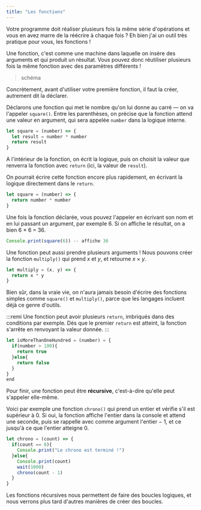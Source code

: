 ```yaml
---
title: "Les fonctions"
---
```


Votre programme doit réaliser plusieurs fois la même série d'opérations et vous en avez marre de la réécrire à chaque fois ? Eh bien j'ai un outil très pratique pour vous, les fonctions !

Une fonction, c'est comme une machine dans laquelle on insère des arguments et qui produit un résultat. Vous pouvez donc réutiliser plusieurs fois la même fonction avec des paramètres différents !

> schéma

Concrètement, avant d'utiliser votre première fonction, il faut la créer, autrement dit la déclarer.

Déclarons une fonction qui met le nombre qu'on lui donne au carré — on va l'appeler `square()`. Entre les parenthèses, on précise que la fonction attend une valeur en argument, qui sera appelée `number` dans la logique interne.

```js
let square = (number) => {
  let result = number * number
  return result
}
```

A l'intérieur de la fonction, on écrit la logique, puis on choisit la valeur que renverra la fonction avec `return` (ici, la valeur de `result`).

On pourrait écrire cette fonction encore plus rapidement, en écrivant la logique directement dans le `return`.

```ts
let square = (number) => {
  return number * number
}
```

Une fois la fonction déclarée, vous pouvez l'appeler en écrivant son nom et en lui passant un argument, par exemple 6. Si on affiche le résultat, on a bien 6 × 6 = 36.

```ts
Console.print(square(6)) -- affiche 36
```

Une fonction peut aussi prendre plusieurs arguments ! Nous pouvons créer la fonction `multiply()` qui prend *x* et *y*, et retourne *x* × *y*.

```ts
let multiply = (x, y) => {
  return x * y
}
```

Bien sûr, dans la vraie vie, on n'aura jamais besoin d'écrire des fonctions simples comme `square()` et `multiply()`, parce que les langages incluent déjà ce genre d'outils.

:::remi
Une fonction peut avoir plusieurs `return`, imbriqués dans des conditions par exemple. Dès que le premier `return` est atteint, la fonction s'arrête en renvoyant la valeur donnée.
:::

```ts
let isMoreThanOneHundred = (number) = {
  if(number > 100){
    return true
  }else{
    return false
  }
}
end
```

Pour finir, une fonction peut être **récursive**, c'est-à-dire qu'elle peut s'appeler elle-même.

Voici par exemple une fonction `chrono()` qui prend un entier et vérifie s'il est supérieur à 0. Si oui, la fonction affiche l'entier dans la console et attend une seconde, puis se rappelle avec comme argument l'entier − 1, et ce jusqu'à ce que l'entier atteigne 0.

```ts
let chrono = (count) => {
  if(count == 0){
    Console.print("Le chrono est terminé !")
  }else{
    Console.print(count)
    wait(1000)
    chrono(count - 1)
  }
}
```

Les fonctions récursives nous permettent de faire des boucles logiques, et nous verrons plus tard d'autres manières de créer des boucles.
